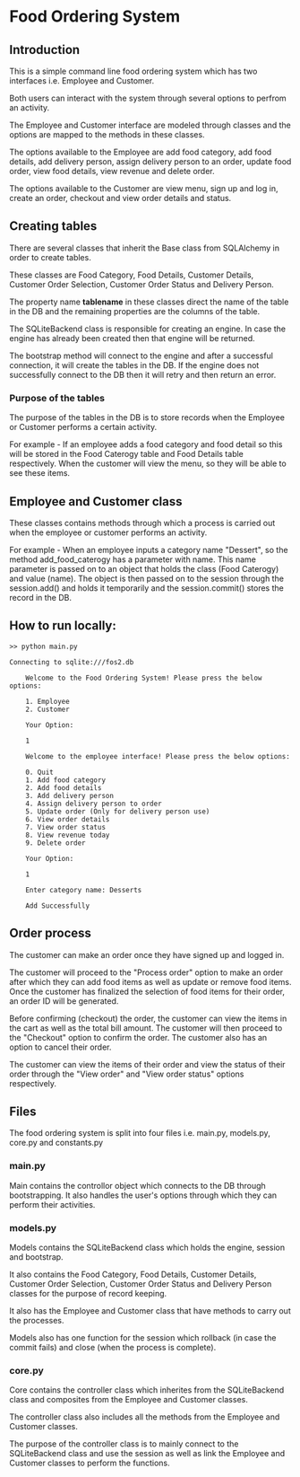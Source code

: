 # Food Ordering System

## Introduction

This is a simple command line food ordering system which has two interfaces i.e. Employee and Customer.

Both users can interact with the system through several options to perfrom an activity.

The Employee and Customer interface are modeled through classes and the options are mapped to the methods in these classes.

The options available to the Employee are add food category, add food details, add delivery person, assign delivery person to an order, update food order, view food details, view revenue and delete order.

The options available to the Customer are view menu, sign up and log in, create an order, checkout and view order details and status.

## Creating tables

There are several classes that inherit the Base class from SQLAlchemy in order to create tables. 

These classes are Food Category, Food Details, Customer Details, Customer Order Selection, Customer Order Status and Delivery Person.

The property name __tablename__ in these classes direct the name of the table in the DB and the remaining properties are the columns of the table.

The SQLiteBackend class is responsible for creating an engine. In case the engine has already been created then that engine will be returned. 

The bootstrap method will connect to the engine and after a successful connection, it will create the tables in the DB. If the engine does not successfully connect to the DB then it will retry and then return an error.

### Purpose of the tables

The purpose of the tables in the DB is to store records when the Employee or Customer performs a certain activity.

For example - If an employee adds a food category and food detail so this will be stored in the Food Caterogy table and Food Details table respectively. When the customer will view the menu, so they will be able to see these items.

## Employee and Customer class

These classes contains methods through which a process is carried out when the employee or customer performs an activity.

For example - When an employee inputs a category name "Dessert", so the method add_food_caterogy has a parameter with name. This name parameter is passed on to an object that holds the class (Food Caterogy) and value (name). The object is then passed on to the session through the session.add() and holds it temporarily and the session.commit() stores the record in the DB. 

## How to run locally:

```
>> python main.py

Connecting to sqlite:///fos2.db
    
    Welcome to the Food Ordering System! Please press the below options:

    1. Employee
    2. Customer

    Your Option:

    1

    Welcome to the employee interface! Please press the below options:

    0. Quit
    1. Add food category
    2. Add food details
    3. Add delivery person
    4. Assign delivery person to order
    5. Update order (Only for delivery person use)
    6. View order details
    7. View order status
    8. View revenue today
    9. Delete order

    Your Option:

    1
    
    Enter category name: Desserts
    
    Add Successfully
```

## Order process

The customer can make an order once they have signed up and logged in. 

The customer will proceed to the "Process order" option to make an order after which they can add food items as well as update or remove food items. Once the customer has finalized the selection of food items for their order, an order ID will be generated.

Before confirming (checkout) the order, the customer can view the items in the cart as well as the total bill amount. The customer will then proceed to the "Checkout" option to confirm the order. The customer also has an option to cancel their order. 

The customer can view the items of their order and view the status of their order through the "View order" and "View order status" options respectively.

## Files

The food ordering system is split into four files i.e. main.py, models.py, core.py and constants.py

### main.py

Main contains the controllor object which connects to the DB through bootstrapping. It also handles the user's options through which they can perform their activities.

### models.py

Models contains the SQLiteBackend class which holds the engine, session and bootstrap. 

It also contains the Food Category, Food Details, Customer Details, Customer Order Selection, Customer Order Status and Delivery Person classes for the purpose of record keeping. 

It also has the Employee and Customer class that have methods to carry out the processes.

Models also has one function for the session which rollback (in case the commit fails) and close (when the process is complete).  

### core.py

Core contains the controller class which inherites from the SQLiteBackend class and composites from the Employee and Customer classes.

The controller class also includes all the methods from the Employee and Customer classes.

The purpose of the controller class is to mainly connect to the SQLiteBackend class and use the session as well as link the Employee and Customer classes to perform the functions.